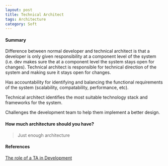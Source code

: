 ```yaml
---
layout: post
title: Technical Architect
tags: Architecture
category: Soft
---
```


#### Summary ####

Difference between normal developer and technical architect is that a developer is only given responsibility at a component level of the system (i.e. dev makes sure the at a component level the system stays open for changes). Technical architect is responsible for technical direction of the system and making sure it stays open for changes.

Has accountability for identifying and balancing the functional requirements of the system (scalability, compatability, performance, etc).  

Technical architect identifies the most suitable technology stack and frameworks for the system.  

Challenges the development team to help them implement a better design.

#### How much architecture should you have? ####

> Just enough architecture


#### References ####

[The role of a TA in Development](https://www.simple-talk.com/opinion/opinion-pieces/the-role-of-the-technical-architect-in-development/?utm_source=simpletalk&utm_medium=email-main&utm_content=architectrole-20141027&utm_campaign=opinion)
